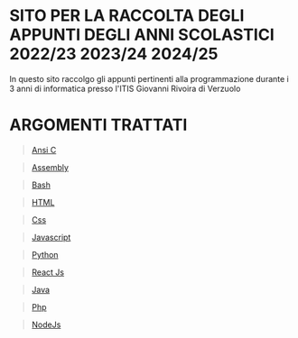 # SITO PER LA RACCOLTA DEGLI APPUNTI DEGLI ANNI SCOLASTICI 2022/23 2023/24 2024/25

In questo sito raccolgo gli appunti pertinenti alla programmazione durante i 3 anni di informatica presso l'ITIS Giovanni Rivoira di Verzuolo

# ARGOMENTI TRATTATI

> [Ansi C](https://1lg20.github.io/Programmare/Pages/C.html)

> [Assembly](https://1lg20.github.io/Programmare/Pages/Assembly.html)

> [Bash](https://1lg20.github.io/Programmare/Pages/Bash.html)

> [HTML](https://1lg20.github.io/Programmare/Pages/Html.html)

> [Css](https://1lg20.github.io/Programmare/Pages/Css.html)

> [Javascript](https://1lg20.github.io/Programmare/Pages/Javascript.html)

> [Python](https://1lg20.github.io/Programmare/Pages/Python.html)

> [React Js](https://1lg20.github.io/Programmare/Pages/Python.html)

> [Java](https://1lg20.github.io/Programmare/Pages/Java.html)

> [Php](https://1lg20.github.io/Programmare/Pages/Php.html)

> [NodeJs](https://1lg20.github.io/Programmare/Pages/Nodejs.html)